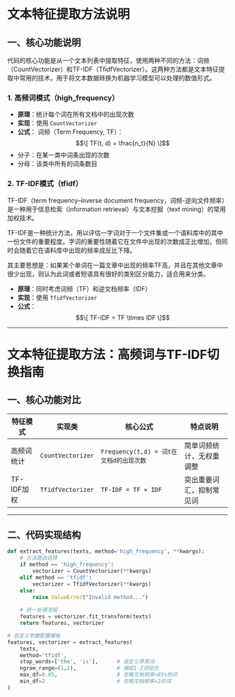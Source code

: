 <script type="text/javascript" async src="https://cdnjs.cloudflare.com/ajax/libs/mathjax/2.7.7/MathJax.js?config=TeX-MML-AM_CHTML"></script>
# 文本特征提取方法说明
## 一、核心功能说明
代码的核心功能是从一个文本列表中提取特征，使用两种不同的方法：词频（CountVectorizer）和TF-IDF（TfidfVectorizer）。这两种方法都是文本特征提取中常用的技术，用于将文本数据转换为机器学习模型可以处理的数值形式。
### 1. 高频词模式（high_frequency）
- ​**原理**：统计每个词在所有文档中的出现次数
- ​**实现**：使用 `CountVectorizer`
- ​**公式**：
词频（Term Frequency, TF）：
$$\[ TF(t, d) = \frac{n_t}{N} \]$$
-  分子：在某一类中词条出现的次数
-  分母：该类中所有的词条数目
### 2. TF-IDF模式（tfidf）
TF-IDF（term frequency–inverse document frequency，词频-逆向文件频率）是一种用于信息检索（information retrieval）与文本挖掘（text mining）的常用加权技术。

TF-IDF是一种统计方法，用以评估一字词对于一个文件集或一个语料库中的其中一份文件的重要程度。字词的重要性随着它在文件中出现的次数成正比增加，但同时会随着它在语料库中出现的频率成反比下降。

其主要思想是：如果某个单词在一篇文章中出现的频率TF高，并且在其他文章中很少出现，则认为此词或者短语具有很好的类别区分能力，适合用来分类。
- ​**原理**：同时考虑词频（TF）和逆文档频率（IDF）
- ​**实现**：使用 `TfidfVectorizer`
- ​**公式**：  
$$\[ TF-IDF = TF \times IDF \]$$

---

# 文本特征提取方法：高频词与TF-IDF切换指南

## 一、核心功能对比
| 特征模式       | 实现类               | 核心公式                                 | 特点说明                     |
|----------------|----------------------|----------------------------------------|----------------------------|
| 高频词统计     | `CountVectorizer`   | `Frequency(t,d) = 词t在文档d的出现次数` | 简单词频统计，无权重调整     |
| TF-IDF加权     | `TfidfVectorizer`   | `TF-IDF = TF × IDF`                    | 突出重要词汇，抑制常见词     |

---

## 二、代码实现结构
```python
def extract_features(texts, method='high_frequency', ​**kwargs):
    # 方法路由选择
    if method == 'high_frequency':
        vectorizer = CountVectorizer(**kwargs)
    elif method == 'tfidf':
        vectorizer = TfidfVectorizer(**kwargs)
    else:
        raise ValueError("Invalid method...")
    
    # 统一处理流程
    features = vectorizer.fit_transform(texts)
    return features, vectorizer

# 自定义参数配置模板
features, vectorizer = extract_features(
    texts,
    method='tfidf',
    stop_words=['the', 'is'],      # 自定义停用词
    ngram_range=(1,2),             # 捕捉1-2词组合
    max_df=0.85,                   # 忽略文档频率>85%的词
    min_df=2                       # 忽略文档频率<2的词
)
